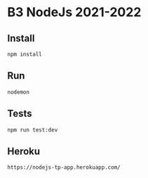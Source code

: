 # B3 NodeJs 2021-2022

## Install
```npm install```

## Run
```nodemon```

## Tests
```npm run test:dev```

## Heroku
```https://nodejs-tp-app.herokuapp.com/```
